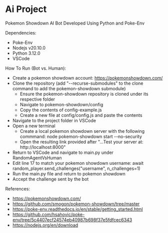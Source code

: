 # Ai Project
Pokemon Showdown AI Bot Developed Using Python and Poke-Env

Dependencies:
- Poke-Env
- Nodejs v20.10.0
- Python 3.12.0
- VSCode

How To Run (Bot vs. Human):
- Create a pokemon showdown account: https://pokemonshowdown.com/
- Clone the repository (add "--recurse-submodules" to the clone command to add the pokemon-showdown submodule)
  - Ensure the pokemon-showdown repository is cloned under its respective folder
  - Navigate to pokemon-showdown/config
  - Copy the contents of config-example.js
  - Create a new file at config/config.js and paste the contents
- Navigate to the project folder in VSCode
- Open a new terminal
  - Create a local pokemon showdown server with the following commmand: node pokemon-showdown start --no-security
  - Open the resulting link provided after "...Test your server at: http://localhost:8000"
- Return to VSCode and navigate to main.py under RandomAgentVsHuman
- Edit line 17 to match your pokemon showdown username: await random_player.send_challenges("username", n_challenges=1)
- Run the main.py file and return to pokemon showdown
- Accept the challenge sent by the bot

References: 
- https://pokemonshowdown.com/
- https://github.com/smogon/pokemon-showdown/tree/master
- https://poke-env.readthedocs.io/en/stable/getting_started.html
- https://github.com/hsahovic/poke-env/tree/5c4407ecf24574eb40987b698f37e5fdfcec6343
- https://nodejs.org/en/download
